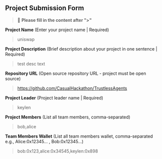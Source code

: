 ## Project Submission Form

> 📝 **Please fill in the content after ">"**

**Project Name** (Enter your project name | Required)
>uniswap

**Project Description** (Brief description about your project in one sentence | Required)
>test desc text

**Repository URL** (Open source repository URL - project must be open source)
>https://github.com/CasualHackathon/TrustlessAgents

**Project Leader** (Project leader name | Required)
>keylen

**Project Members** (List all team members, comma-separated)
>bob,alice

**Team Members Wallet** (List all team members wallet, comma-separated e.g., Alice:0x12345... , Bob:0x12345...)
>bob:0x123,alice:0x34545,keylen:0x898